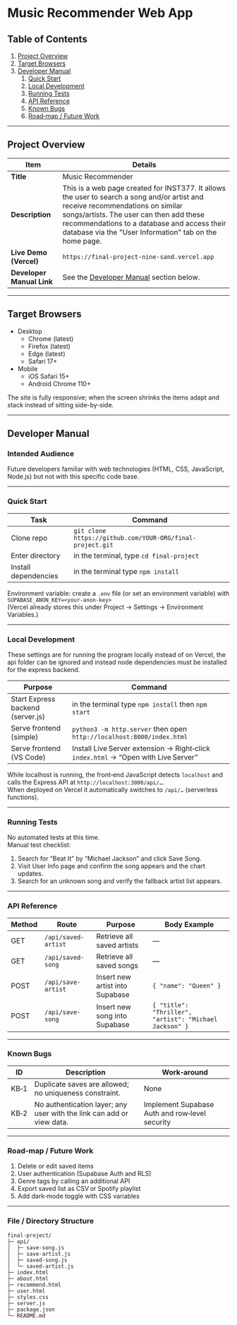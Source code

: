 # Music Recommender Web App

## Table of Contents
1. [Project Overview](#project-overview)  
2. [Target Browsers](#target-browsers)  
3. [Developer Manual](#developer-manual)  
   1. [Quick Start](#quick-start)  
   2. [Local Development](#local-development)  
   3. [Running Tests](#running-tests)  
   4. [API Reference](#api-reference)  
   5. [Known Bugs](#known-bugs)  
   6. [Road‑map / Future Work](#road-map--future-work)

---

## Project Overview
| Item | Details |
|------|---------|
| **Title** | Music Recommender |
| **Description** |This is a web page created for INST377. It allows the user to search a song and/or artist and receive recommendations on similar songs/artists. The user can then add these recommendations to a database and access their database via the "User Information" tab on the home page.|
| **Live Demo (Vercel)** | `https://final-project-nine-sand.vercel.app` |
| **Developer Manual Link** | See the [Developer Manual](#developer-manual) section below. |

---

## Target Browsers
- Desktop  
  - Chrome (latest)  
  - Firefox (latest)  
  - Edge (latest)  
  - Safari 17+  
- Mobile  
  - iOS Safari 15+  
  - Android Chrome 110+

The site is fully responsive; when the screen shrinks the items adapt and stack instead of sitting side-by-side.

---

## Developer Manual

### Intended Audience  
Future developers familiar with web technologies (HTML, CSS, JavaScript, Node.js) but not with this specific code base.

---

### Quick Start

| Task | Command |
|------|---------|
| Clone repo | `git clone https://github.com/YOUR‑ORG/final-project.git` |
| Enter directory  | in the terminal, type `cd final-project` |
| Install dependencies | in the terminal type `npm install` |

Environment variable: create a `.env` file (or set an environment variable) with  
`SUPABASE_ANON_KEY=<your‑anon‑key>`  
(Vercel already stores this under Project → Settings → Environment Variables.)

---

### Local Development
These settings are for running the program locally instead of on Vercel, the api folder can be ignored and instead node dependencies must be installed for the express backend.

| Purpose | Command |
|---------|---------|
| Start Express backend (server.js) | in the terminal type `npm install` then `npm start` |
| Serve frontend (simple) | `python3 -m http.server` then open `http://localhost:8000/index.html` |
| Serve frontend (VS Code) | Install Live Server extension → Right‑click `index.html` → “Open with Live Server” |

While localhost is running, the front‑end JavaScript detects `localhost` and calls the Express API at `http://localhost:3000/api/…`.  
When deployed on Vercel it automatically switches to `/api/…` (serverless functions).

---

### Running Tests
No automated tests at this time.  
Manual test checklist:

1. Search for “Beat It” by “Michael Jackson” and click Save Song.  
2. Visit User Info page and confirm the song appears and the chart updates.  
3. Search for an unknown song and verify the fallback artist list appears.

---

### API Reference

| Method | Route | Purpose | Body Example |
|--------|-------|---------|--------------|
| GET | `/api/saved-artist` | Retrieve all saved artists | — |
| GET | `/api/saved-song` | Retrieve all saved songs | — |
| POST | `/api/save-artist` | Insert new artist into Supabase | `{ "name": "Queen" }` |
| POST | `/api/save-song` | Insert new song into Supabase | `{ "title": "Thriller", "artist": "Michael Jackson" }` |

---

### Known Bugs
| ID | Description | Work‑around |
|----|-------------|-------------|
| KB‑1 | Duplicate saves are allowed; no uniqueness constraint. | None |
| KB‑2 | No authentication layer; any user with the link can add or view data. | Implement Supabase Auth and row‑level security |

---

### Road‑map / Future Work
1. Delete or edit saved items  
2. User authentication (Supabase Auth and RLS)  
3. Genre tags by calling an additional API  
4. Export saved list as CSV or Spotify playlist  
5. Add dark‑mode toggle with CSS variables

---

### File / Directory Structure

```text
final-project/
├─ api/
│  ├─ save-song.js
│  ├─ save-artist.js
│  ├─ saved-song.js
│  └─ saved-artist.js
├─ index.html
├─ about.html
├─ recommend.html
├─ user.html
├─ styles.css
├─ server.js
├─ package.json
└─ README.md

